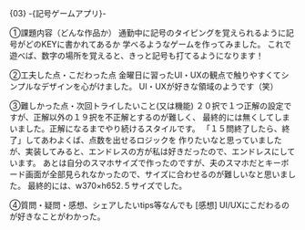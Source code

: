{03} -{記号ゲームアプリ}-

①課題内容（どんな作品か）
通勤中に記号のタイピングを覚えられるように記号がどのKEYに書かれてあるか
学べるようなゲームを作ってみました。
これで遊べば、数字の場所を覚えると、きっと記号も打てるようになります！

②工夫した点・こだわった点
金曜日に習ったUI・UXの観点で触りやすくてシンプルなデザインを心がけました。
UI・UXが好きな領域のようです（笑）

③難しかった点・次回トライしたいこと(又は機能)
２０択で１つ正解の設定ですが、正解以外の１９択を不正解とするのが難しく、
最終的には無くしてしまいました。正解になるまでやり続けるスタイルです。
「１５問終了したら、終了」してあわよくば、点数を出せるロジックを
作りたいなと思っていましたが、実装してみると、エンドレスの方が私は好きだったので、エンドレスにしています。
あとは自分のスマホサイズで作ったのですが、夫のスマホだとキーボード画面が全部見られなかったので、サイズに合わせるのが難しいなと思いました。
最終的には、w370×h652.５サイズでした。

④質問・疑問・感想、シェアしたいtips等なんでも
[感想]
UI/UXにこだわるのが好きなことがわかった。
